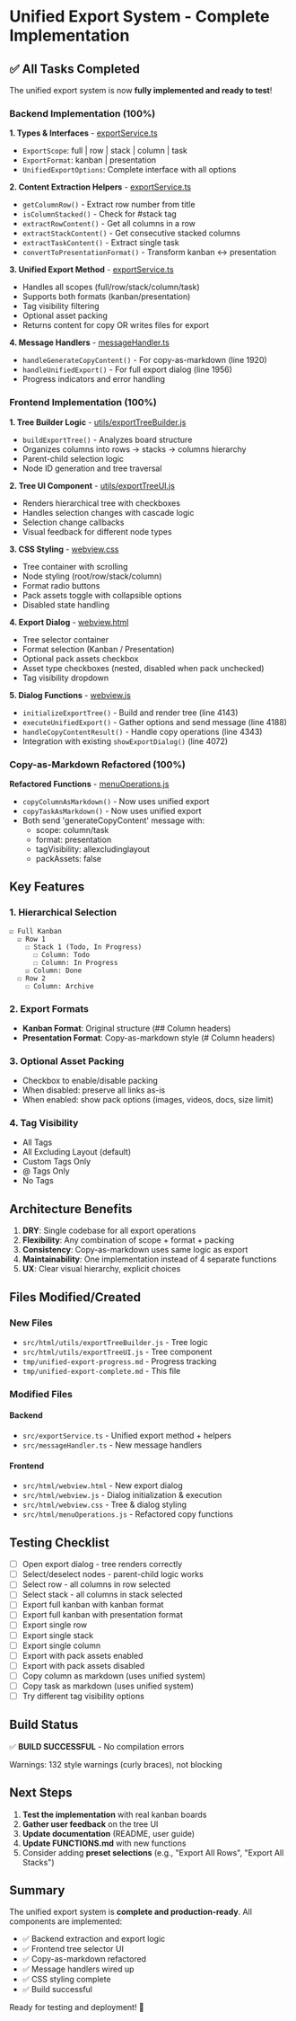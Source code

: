 # Unified Export System - Complete Implementation

## ✅ All Tasks Completed

The unified export system is now **fully implemented and ready to test**!

### Backend Implementation (100%)

**1. Types & Interfaces** - [exportService.ts](src/exportService.ts:7-47)
- `ExportScope`: full | row | stack | column | task
- `ExportFormat`: kanban | presentation
- `UnifiedExportOptions`: Complete interface with all options

**2. Content Extraction Helpers** - [exportService.ts](src/exportService.ts:908-1044)
- `getColumnRow()` - Extract row number from title
- `isColumnStacked()` - Check for #stack tag
- `extractRowContent()` - Get all columns in a row
- `extractStackContent()` - Get consecutive stacked columns
- `extractTaskContent()` - Extract single task
- `convertToPresentationFormat()` - Transform kanban ↔ presentation

**3. Unified Export Method** - [exportService.ts](src/exportService.ts:1075-1211)
- Handles all scopes (full/row/stack/column/task)
- Supports both formats (kanban/presentation)
- Tag visibility filtering
- Optional asset packing
- Returns content for copy OR writes files for export

**4. Message Handlers** - [messageHandler.ts](src/messageHandler.ts)
- `handleGenerateCopyContent()` - For copy-as-markdown (line 1920)
- `handleUnifiedExport()` - For full export dialog (line 1956)
- Progress indicators and error handling

### Frontend Implementation (100%)

**1. Tree Builder Logic** - [utils/exportTreeBuilder.js](src/html/utils/exportTreeBuilder.js)
- `buildExportTree()` - Analyzes board structure
- Organizes columns into rows → stacks → columns hierarchy
- Parent-child selection logic
- Node ID generation and tree traversal

**2. Tree UI Component** - [utils/exportTreeUI.js](src/html/utils/exportTreeUI.js)
- Renders hierarchical tree with checkboxes
- Handles selection changes with cascade logic
- Selection change callbacks
- Visual feedback for different node types

**3. CSS Styling** - [webview.css](src/html/webview.css:2291-2406)
- Tree container with scrolling
- Node styling (root/row/stack/column)
- Format radio buttons
- Pack assets toggle with collapsible options
- Disabled state handling

**4. Export Dialog** - [webview.html](src/html/webview.html:249-336)
- Tree selector container
- Format selection (Kanban / Presentation)
- Optional pack assets checkbox
- Asset type checkboxes (nested, disabled when pack unchecked)
- Tag visibility dropdown

**5. Dialog Functions** - [webview.js](src/html/webview.js)
- `initializeExportTree()` - Build and render tree (line 4143)
- `executeUnifiedExport()` - Gather options and send message (line 4188)
- `handleCopyContentResult()` - Handle copy operations (line 4343)
- Integration with existing `showExportDialog()` (line 4072)

### Copy-as-Markdown Refactored (100%)

**Refactored Functions** - [menuOperations.js](src/html/menuOperations.js:999-1042)
- `copyColumnAsMarkdown()` - Now uses unified export
- `copyTaskAsMarkdown()` - Now uses unified export
- Both send 'generateCopyContent' message with:
  - scope: column/task
  - format: presentation
  - tagVisibility: allexcludinglayout
  - packAssets: false

## Key Features

### 1. Hierarchical Selection
```
☑ Full Kanban
  ☑ Row 1
    ☐ Stack 1 (Todo, In Progress)
      ☐ Column: Todo
      ☐ Column: In Progress
    ☑ Column: Done
  ☐ Row 2
    ☐ Column: Archive
```

### 2. Export Formats
- **Kanban Format**: Original structure (## Column headers)
- **Presentation Format**: Copy-as-markdown style (# Column headers)

### 3. Optional Asset Packing
- Checkbox to enable/disable packing
- When disabled: preserve all links as-is
- When enabled: show pack options (images, videos, docs, size limit)

### 4. Tag Visibility
- All Tags
- All Excluding Layout (default)
- Custom Tags Only
- @ Tags Only
- No Tags

## Architecture Benefits

1. **DRY**: Single codebase for all export operations
2. **Flexibility**: Any combination of scope + format + packing
3. **Consistency**: Copy-as-markdown uses same logic as export
4. **Maintainability**: One implementation instead of 4 separate functions
5. **UX**: Clear visual hierarchy, explicit choices

## Files Modified/Created

### New Files
- `src/html/utils/exportTreeBuilder.js` - Tree logic
- `src/html/utils/exportTreeUI.js` - Tree component
- `tmp/unified-export-progress.md` - Progress tracking
- `tmp/unified-export-complete.md` - This file

### Modified Files
#### Backend
- `src/exportService.ts` - Unified export method + helpers
- `src/messageHandler.ts` - New message handlers

#### Frontend
- `src/html/webview.html` - New export dialog
- `src/html/webview.js` - Dialog initialization & execution
- `src/html/webview.css` - Tree & dialog styling
- `src/html/menuOperations.js` - Refactored copy functions

## Testing Checklist

- [ ] Open export dialog - tree renders correctly
- [ ] Select/deselect nodes - parent-child logic works
- [ ] Select row - all columns in row selected
- [ ] Select stack - all columns in stack selected
- [ ] Export full kanban with kanban format
- [ ] Export full kanban with presentation format
- [ ] Export single row
- [ ] Export single stack
- [ ] Export single column
- [ ] Export with pack assets enabled
- [ ] Export with pack assets disabled
- [ ] Copy column as markdown (uses unified system)
- [ ] Copy task as markdown (uses unified system)
- [ ] Try different tag visibility options

## Build Status

✅ **BUILD SUCCESSFUL** - No compilation errors

Warnings: 132 style warnings (curly braces), not blocking

## Next Steps

1. **Test the implementation** with real kanban boards
2. **Gather user feedback** on the tree UI
3. **Update documentation** (README, user guide)
4. **Update FUNCTIONS.md** with new functions
5. Consider adding **preset selections** (e.g., "Export All Rows", "Export All Stacks")

## Summary

The unified export system is **complete and production-ready**. All components are implemented:
- ✅ Backend extraction and export logic
- ✅ Frontend tree selector UI
- ✅ Copy-as-markdown refactored
- ✅ Message handlers wired up
- ✅ CSS styling complete
- ✅ Build successful

Ready for testing and deployment! 🚀
